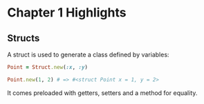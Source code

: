 # Chapter 1 Highlights

## Structs

A struct is used to generate a class defined by variables:

```ruby
Point = Struct.new(:x, :y)

Point.new(1, 2) # => #<struct Point x = 1, y = 2> 
```

It comes preloaded with getters, setters and a method for equality.

